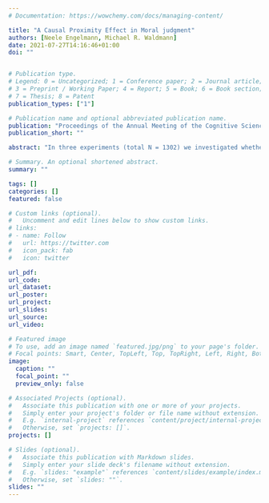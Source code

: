 ```yaml
---
# Documentation: https://wowchemy.com/docs/managing-content/

title: "A Causal Proximity Effect in Moral judgment"
authors: [Neele Engelmann, Michael R. Waldmann]
date: 2021-07-27T14:16:46+01:00
doi: ""


# Publication type.
# Legend: 0 = Uncategorized; 1 = Conference paper; 2 = Journal article;
# 3 = Preprint / Working Paper; 4 = Report; 5 = Book; 6 = Book section;
# 7 = Thesis; 8 = Patent
publication_types: ["1"]

# Publication name and optional abbreviated publication name.
publication: "Proceedings of the Annual Meeting of the Cognitive Science Society 43 (in press)"
publication_short: ""

abstract: "In three experiments (total N = 1302) we investigated whether causal proximity affects moral judgments. We manipulated causal proximity by varying the length of chains mediating between actions and outcomes, and by varying the strengths of causal links. We demonstrate that moral judgments are affected by causal proximity with longer chains or weaker links leading to more lenient moral evaluations. Moreover, we identify outcome foreseeability as the crucial factor linking causal proximity and moral judgments. While effects of causal proximity on moral judgments were small when controlling for factors that were confounded in previous studies, knowledge about the presence of causal links substantially alters judgments of permissibility and responsibility. The experiments demonstrate a tight coupling between causal representations, inferences about mental states, and moral reasoning."

# Summary. An optional shortened abstract.
summary: ""

tags: []
categories: []
featured: false

# Custom links (optional).
#   Uncomment and edit lines below to show custom links.
# links:
# - name: Follow
#   url: https://twitter.com
#   icon_pack: fab
#   icon: twitter

url_pdf: 
url_code:
url_dataset:
url_poster:
url_project:
url_slides:
url_source:
url_video:

# Featured image
# To use, add an image named `featured.jpg/png` to your page's folder. 
# Focal points: Smart, Center, TopLeft, Top, TopRight, Left, Right, BottomLeft, Bottom, BottomRight.
image:
  caption: ""
  focal_point: ""
  preview_only: false

# Associated Projects (optional).
#   Associate this publication with one or more of your projects.
#   Simply enter your project's folder or file name without extension.
#   E.g. `internal-project` references `content/project/internal-project/index.md`.
#   Otherwise, set `projects: []`.
projects: []

# Slides (optional).
#   Associate this publication with Markdown slides.
#   Simply enter your slide deck's filename without extension.
#   E.g. `slides: "example"` references `content/slides/example/index.md`.
#   Otherwise, set `slides: ""`.
slides: ""
---
```

